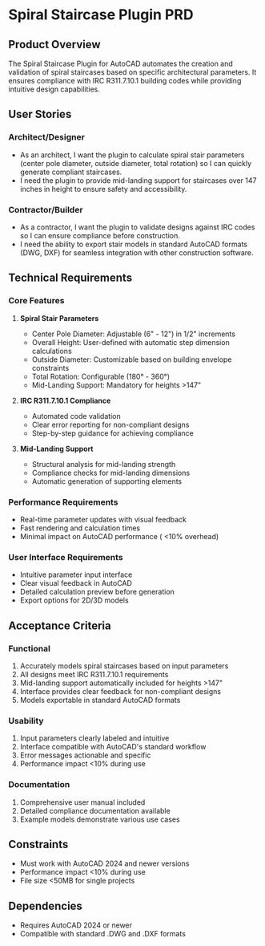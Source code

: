 # Spiral Staircase Plugin PRD

## Product Overview
The Spiral Staircase Plugin for AutoCAD automates the creation and validation of spiral staircases based on specific architectural parameters. It ensures compliance with IRC R311.7.10.1 building codes while providing intuitive design capabilities.

## User Stories

### Architect/Designer
- As an architect, I want the plugin to calculate spiral stair parameters (center pole diameter, outside diameter, total rotation) so I can quickly generate compliant staircases.
- I need the plugin to provide mid-landing support for staircases over 147 inches in height to ensure safety and accessibility.

### Contractor/Builder
- As a contractor, I want the plugin to validate designs against IRC codes so I can ensure compliance before construction.
- I need the ability to export stair models in standard AutoCAD formats (DWG, DXF) for seamless integration with other construction software.

## Technical Requirements

### Core Features
1. **Spiral Stair Parameters**
   - Center Pole Diameter: Adjustable (6" - 12") in 1/2" increments
   - Overall Height: User-defined with automatic step dimension calculations
   - Outside Diameter: Customizable based on building envelope constraints
   - Total Rotation: Configurable (180° - 360°)
   - Mid-Landing Support: Mandatory for heights >147"

2. **IRC R311.7.10.1 Compliance**
   - Automated code validation
   - Clear error reporting for non-compliant designs
   - Step-by-step guidance for achieving compliance

3. **Mid-Landing Support**
   - Structural analysis for mid-landing strength
   - Compliance checks for mid-landing dimensions
   - Automatic generation of supporting elements

### Performance Requirements
- Real-time parameter updates with visual feedback
- Fast rendering and calculation times
- Minimal impact on AutoCAD performance ( <10% overhead)

### User Interface Requirements
- Intuitive parameter input interface
- Clear visual feedback in AutoCAD
- Detailed calculation preview before generation
- Export options for 2D/3D models

## Acceptance Criteria

### Functional
1. Accurately models spiral staircases based on input parameters
2. All designs meet IRC R311.7.10.1 requirements
3. Mid-landing support automatically included for heights >147"
4. Interface provides clear feedback for non-compliant designs
5. Models exportable in standard AutoCAD formats

### Usability
1. Input parameters clearly labeled and intuitive
2. Interface compatible with AutoCAD's standard workflow
3. Error messages actionable and specific
4. Performance impact <10% during use

### Documentation
1. Comprehensive user manual included
2. Detailed compliance documentation available
3. Example models demonstrate various use cases

## Constraints
- Must work with AutoCAD 2024 and newer versions
- Performance impact <10% during use
- File size <50MB for single projects

## Dependencies
- Requires AutoCAD 2024 or newer
- Compatible with standard .DWG and .DXF formats
